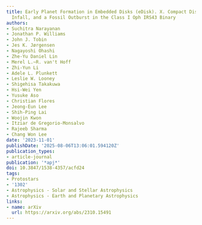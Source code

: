 ```yaml
---
title: Early Planet Formation in Embedded Disks (eDisk). X. Compact Disks, Extended
  Infall, and a Fossil Outburst in the Class I Oph IRS43 Binary
authors:
- Suchitra Narayanan
- Jonathan P. Williams
- John J. Tobin
- Jes K. Jørgensen
- Nagayoshi Ohashi
- Zhe-Yu Daniel Lin
- Merel L.~R. van't Hoff
- Zhi-Yun Li
- Adele L. Plunkett
- Leslie W. Looney
- Shigehisa Takakuwa
- Hsi-Wei Yen
- Yusuke Aso
- Christian Flores
- Jeong-Eun Lee
- Shih-Ping Lai
- Woojin Kwon
- Itziar de Gregorio-Monsalvo
- Rajeeb Sharma
- Chang Won Lee
date: '2023-11-01'
publishDate: '2025-08-06T13:06:01.594120Z'
publication_types:
- article-journal
publication: '*apj*'
doi: 10.3847/1538-4357/acfd24
tags:
- Protostars
- '1302'
- Astrophysics - Solar and Stellar Astrophysics
- Astrophysics - Earth and Planetary Astrophysics
links:
- name: arXiv
  url: https://arxiv.org/abs/2310.15491
---
```

